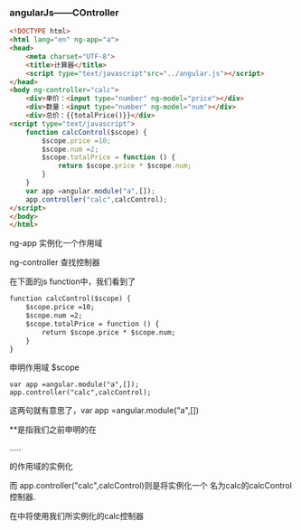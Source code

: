 ### angularJs——COntroller

```html
<!DOCTYPE html>
<html lang="en" ng-app="a">
<head>
    <meta charset="UTF-8">
    <title>计算器</title>
    <script type="text/javascript"src="../angular.js"></script>
</head>
<body ng-controller="calc">
    <div>单价：<input type="number" ng-model="price"></div>
    <div>数量：<input type="number" ng-model="num"></div>
    <div>总价：{{totalPrice()}}</div>
<script type="text/javascript">
    function calcControl($scope) {
        $scope.price =10;
        $scope.num =2;
        $scope.totalPrice = function () {
            return $scope.price * $scope.num;
        }
    }
    var app =angular.module("a",[]);
    app.controller("calc",calcControl);
</script>
</body>
</html>
```

ng-app 实例化一个作用域

ng-controller 查找控制器

在下面的js function中，我们看到了 

```html
function calcControl($scope) {
    $scope.price =10;
    $scope.num =2;
    $scope.totalPrice = function () {
        return $scope.price * $scope.num;
    }
}
```
申明作用域 $scope

    var app =angular.module("a",[]);
    app.controller("calc",calcControl);
这两句就有意思了，var app =angular.module("a",[])

**是指我们之前申明的在 

<html ng-app="a"> 

.....

</html>

的作用域的实例化

而 app.controller("calc",calcControl)则是将实例化一个 名为calc的calcControl控制器.

在<body ng-controller="calc">中将使用我们所实例化的calc控制器

